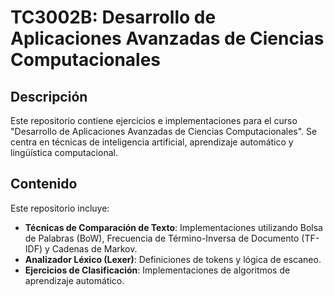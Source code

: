 # TC3002B: Desarrollo de Aplicaciones Avanzadas de Ciencias Computacionales

## Descripción
Este repositorio contiene ejercicios e implementaciones para el curso "Desarrollo de Aplicaciones Avanzadas de Ciencias Computacionales". Se centra en técnicas de inteligencia artificial, aprendizaje automático y lingüística computacional.

## Contenido
Este repositorio incluye:

- **Técnicas de Comparación de Texto**: Implementaciones utilizando Bolsa de Palabras (BoW), Frecuencia de Término-Inversa de Documento (TF-IDF) y Cadenas de Markov.
- **Analizador Léxico (Lexer)**: Definiciones de tokens y lógica de escaneo.
- **Ejercicios de Clasificación**: Implementaciones de algoritmos de aprendizaje automático.
